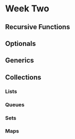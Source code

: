 # Week Two

## Recursive Functions

## Optionals

## Generics

## Collections

### Lists

### Queues

### Sets

### Maps
